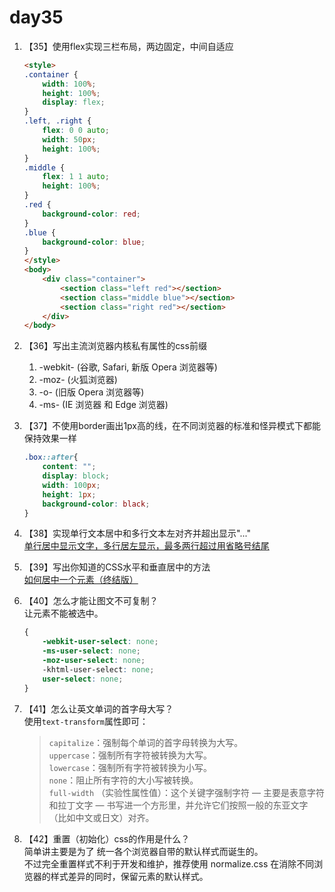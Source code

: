 # day35

1. 【35】使用flex实现三栏布局，两边固定，中间自适应

    ```html
    <style>
    .container {
        width: 100%;
        height: 100%;
        display: flex;
    }
    .left, .right {
        flex: 0 0 auto;
        width: 50px;
        height: 100%;
    }
    .middle {
        flex: 1 1 auto;
        height: 100%;
    }
    .red {
        background-color: red;
    }
    .blue {
        background-color: blue;
    }
    </style>
    <body>
        <div class="container">
            <section class="left red"></section>
            <section class="middle blue"></section>
            <section class="right red"></section>
        </div>
    </body>
    ```

2. 【36】写出主流浏览器内核私有属性的css前缀  
    1. -webkit- (谷歌, Safari, 新版 Opera 浏览器等)
    2. -moz- (火狐浏览器)
    3. -o- (旧版 Opera 浏览器等)
    4. -ms- (IE 浏览器 和 Edge 浏览器)

3. 【37】不使用border画出1px高的线，在不同浏览器的标准和怪异模式下都能保持效果一样  

    ```css
    .box::after{
        content: "";
        display: block;
        width: 100px;
        height: 1px;
        background-color: black;
    }
    ```

4. 【38】实现单行文本居中和多行文本左对齐并超出显示"..."  
    [单行居中显示文字，多行居左显示，最多两行超过用省略号结尾](https://github.com/chokcoco/iCSS/issues/50)

5. 【39】写出你知道的CSS水平和垂直居中的方法  
    [如何居中一个元素（终结版）](https://juejin.im/post/5bc3eb8bf265da0a8a6ad1ce#comment)

6. 【40】怎么才能让图文不可复制？  
    让元素不能被选中。

    ```css
    {
        -webkit-user-select: none;
        -ms-user-select: none;
        -moz-user-select: none;
        -khtml-user-select: none;
        user-select: none;
    }
    ```

7. 【41】怎么让英文单词的首字母大写？  
    使用`text-transform`属性即可：  
    >    `capitalize`：强制每个单词的首字母转换为大写。  
    >    `uppercase`：强制所有字符被转换为大写。  
    >    `lowercase`：强制所有字符被转换为小写。  
    >    `none`：阻止所有字符的大小写被转换。  
    >    `full-width` （实验性属性值）：这个关键字强制字符 — 主要是表意字符和拉丁文字 — 书写进一个方形里，并允许它们按照一般的东亚文字（比如中文或日文）对齐。

8. 【42】重置（初始化）css的作用是什么？  
    简单讲主要是为了 统一各个浏览器自带的默认样式而诞生的。  
    不过完全重置样式不利于开发和维护，推荐使用 normalize.css 在消除不同浏览器的样式差异的同时，保留元素的默认样式。
